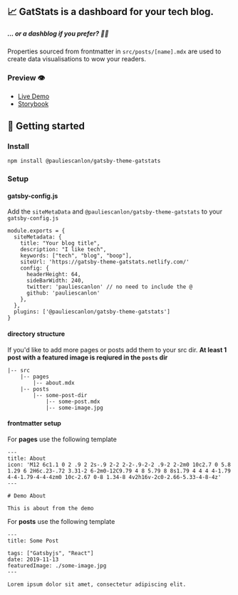 ## 📈 GatStats is a dashboard for your tech blog.

##### ... or a dashblog if you prefer? 🤷‍♂️

Properties sourced from frontmatter in `src/posts/[name].mdx` are used to create data visualisations to wow your readers.

### Preview 👁️

- [Live Demo](https://gatsby-theme-gatstats.netlify.com/)
- [Storybook](https://gatsby-theme-gatstats.netlify.com/storybook/)

## 🚀 Getting started

### Install

```
npm install @pauliescanlon/gatsby-theme-gatstats
```

### Setup

#### gatsby-config.js

Add the `siteMetaData` and `@pauliescanlon/gatsby-theme-gatstats` to your `gatsby-config.js`

```
module.exports = {
  siteMetadata: {
    title: "Your blog title",
    description: "I like tech",
    keywords: ["tech", "blog", "boop"],
    siteUrl: 'https://gatsby-theme-gatstats.netlify.com/'
    config: {
      headerHeight: 64,
      sideBarWidth: 240,
      twitter: 'pauliescanlon' // no need to include the @
      github: 'pauliescanlon'
    },
  },
  plugins: ['@pauliescanlon/gatsby-theme-gatstats']
}
```

#### directory structure

If you'd like to add more pages or posts add them to your src dir. **At least 1 post with a featured image is reqiured in the `posts` dir**

<!-- prettier-ignore -->
```
|-- src
    |-- pages
        |-- about.mdx
    |-- posts
        |-- some-post-dir
            |-- some-post.mdx
            |-- some-image.jpg
```

#### frontmatter setup

For **pages** use the following template

```
---
title: About
icon: 'M12 6c1.1 0 2 .9 2 2s-.9 2-2 2-2-.9-2-2 .9-2 2-2m0 10c2.7 0 5.8 1.29 6 2H6c.23-.72 3.31-2 6-2m0-12C9.79 4 8 5.79 8 8s1.79 4 4 4 4-1.79 4-4-1.79-4-4-4zm0 10c-2.67 0-8 1.34-8 4v2h16v-2c0-2.66-5.33-4-8-4z'
---

# Demo About

This is about from the demo

```

For **posts** use the following template

```
---
title: Some Post

tags: ["Gatsbyjs", "React"]
date: 2019-11-13
featuredImage: ./some-image.jpg
---

Lorem ipsum dolor sit amet, consectetur adipiscing elit.
```
